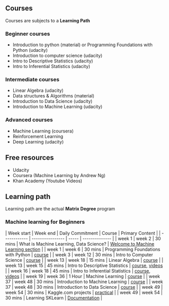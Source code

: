 ## Courses
Courses are subjects to a <b>Learning Path</b>

### Beginner courses
- Introduction to python (material) or Programming Foundations with Python (udacity)
- Introduction to computer science (udacity)
- Intro to Descriptive Statistics (udacity)
- Intro to Inferential Statistics (udacity)

### Intermediate courses
- Linear Algebra (udacity)
- Data structures & Algorithms (material)
- Introduction to Data Science (udacity)
- Introduction to Machine Learning (udacity)

### Advanced courses
- Machine Learning (coursera)
- Reinforcement Learning
- Deep Learning (udacity)

## Free resources
- Udacity
- Coursera (Machine Learning by Andrew Ng)
- Khan Academy (Youtube Videos)

## Learning path
Learning path are the actual <b>Matrix Degree</b> program

### Machine learning for Beginners

| Week start | Week end | Daily Commitment | Course | Primary Content |
| ------------ | ---------------- | ----- | -------------- |
| week 1 | week 2 | 30 mins | What is Machine Learning, Data Science? | [Welcome to Machine Learning section](https://www.udacity.com/course/intro-to-machine-learning--ud120) |
| week 1 | week 6 | 30 mins | Programming Foundations with Python | [course](https://www.udacity.com/course/programming-foundations-with-python--ud036) |
| week 3 | week 12 | 30 mins | Intro to Computer Science | [course](https://www.udacity.com/course/intro-to-computer-science--cs101) |
| week 13 | week 18 | 15 mins | Linear Algebra | [course](https://www.udacity.com/course/linear-algebra-refresher-course--ud953) |
| week 13 | week 15 | 45 mins | Intro to Descriptive Statistics | [course](https://www.udacity.com/course/intro-to-descriptive-statistics--ud827), [videos](https://www.youtube.com/watch?v=h8EYEJ32oQ8&list=PLU5aQXLWR3_yYS0ZYRA-5g5YSSYLNZ6Mc) |
| week 16 | week 18 | 45 mins | Intro to Inferential Statistics | [course](https://www.udacity.com/course/intro-to-inferential-statistics--ud201), [videos](https://www.youtube.com/watch?v=hgtMWR3TFnY&list=PLU5aQXLWR3_za0hcdZH2b28MkIXSyHOE2) |
| week 19 | week 36 | 1 Hour | Machine Learning | [course](https://www.coursera.org/learn/machine-learning) |
| week 37 | week 48 | 30 mins | Introduction to Machine Learning | [course](https://www.udacity.com/course/intro-to-machine-learning--ud120) |
| week 37 | week 48 | 30 mins | Introduction to Data Science | [course](https://www.udacity.com/course/intro-to-data-science--ud359) |
| week 49 | week 54 | 30 mins | Kaggle.com projects | [practical](kaggle.com) |
| week 49 | week 54 | 30 mins | Learning SKLearn | [Documentation](http://scikit-learn.org/stable/documentation.html) |
